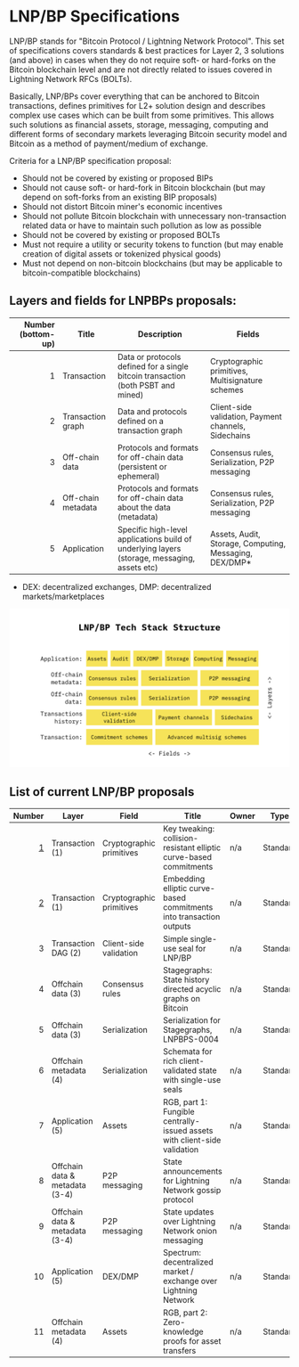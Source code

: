 # LNP/BP Specifications

LNP/BP stands for "Bitcoin Protocol / Lightning Network Protocol". This set of specifications covers standards & best 
practices for Layer 2, 3 solutions (and above) in cases when they do not require soft- or hard-forks on the Bitcoin 
blockchain level and are not directly related to issues covered in Lightning Network RFCs (BOLTs).

Basically, LNP/BPs cover everything that can be anchored to Bitcoin transactions, defines primitives for L2+ solution
design and describes complex use cases which can be built from some primitives. This allows such solutions as financial 
assets, storage, messaging, computing and different forms of secondary markets leveraging Bitcoin security model and 
Bitcoin as a method of payment/medium of exchange.

Criteria for a LNP/BP specification proposal:
* Should not be covered by existing or proposed BIPs
* Should not cause soft- or hard-fork in Bitcoin blockchain (but may depend on soft-forks from an existing BIP proposals)
* Should not distort Bitcoin miner's economic incentives
* Should not pollute Bitcoin blockchain with unnecessary non-transaction related data or have to maintain such pollution
  as low as possible
* Should not be covered by existing or proposed BOLTs
* Must not require a utility or security tokens to function (but may enable creation of digital assets or tokenized 
physical goods)
* Must not depend on non-bitcoin blockchains (but may be applicable to bitcoin-compatible blockchains)


## Layers and fields for LNPBPs proposals:

Number (bottom-up) | Title | Description | Fields
------------------:| ----- | ----------- | ------
1                  | Transaction | Data or protocols defined for a single bitcoin transaction (both PSBT and mined) | Cryptographic primitives, Multisignature schemes
2                  | Transaction graph | Data and protocols defined on a transaction graph | Client-side validation, Payment channels, Sidechains
3                  | Off-chain data | Protocols and formats for off-chain data (persistent or ephemeral) | Consensus rules, Serialization, P2P messaging
4                  | Off-chain metadata | Protocols and formats for off-chain data about the data (metadata) | Consensus rules, Serialization, P2P messaging
5                  | Application | Specific high-level applications build of underlying layers (storage, messaging, assets etc) | Assets, Audit, Storage, Computing, Messaging, DEX/DMP*

* DEX: decentralized exchanges, DMP: decentralized markets/marketplaces

![LNP/BP Tech Stack structure](assets/lnpbp-layers.png)


## List of current LNP/BP proposals

Number | Layer | Field | Title | Owner | Type | Status
------:| ----- | ----- | ----- | ----- | ---- | ------
[1](lnpbps-0001.md) | Transaction (1) | Cryptographic primitives | Key tweaking: collision-resistant elliptic curve-based commitments | n/a | Standard | Draft
[2](lnpbps-0002.md) | Transaction (1) | Cryptographic primitives | Embedding elliptic curve-based commitments into transaction outputs | n/a | Standard | Draft
3      | Transaction DAG (2) | Client-side validation | Simple single-use seal for LNP/BP | n/a | Standard | Draft
4      | Offchain data (3) | Consensus rules | Stagegraphs: State history directed acyclic graphs on Bitcoin | n/a | Standard | Draft
5      | Offchain data (3) | Serialization | Serialization for Stagegraphs, LNPBPS-0004 | n/a | Standard | Draft
6      | Offchain metadata (4) | Serialization | Schemata for rich client-validated state with single-use seals | n/a | Standard | Draft
7      | Application (5) | Assets | RGB, part 1: Fungible centrally-issued assets with client-side validation | n/a | Standard | Draft
8      | Offchain data & metadata (3-4) | P2P messaging | State announcements for Lightning Network gossip protocol | n/a | Standard | Draft
9      | Offchain data & metadata (3-4) | P2P messaging | State updates over Lightning Network onion messaging | n/a | Standard | Draft
10     | Application (5) | DEX/DMP | Spectrum: decentralized market / exchange over Lightning Network | n/a | Standard | Draft
11     | Offchain metadata (4) | Assets | RGB, part 2: Zero-knowledge proofs for asset transfers | n/a | Standard | Draft
